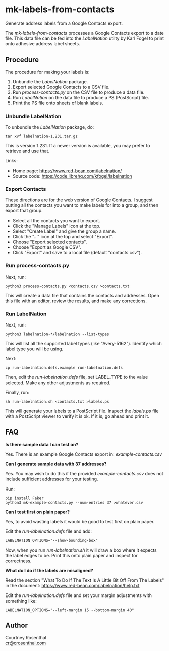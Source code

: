 # mk-labels-from-contacts
Generate address labels from a Google Contacts export.

The _mk-labels-from-contacts_ processes a Google Contacts export to a date file.
This data file can be fed into the _LabelNation_ utilty by Karl Fogel to print
onto adhesive address label sheets.

## Procedure

The procedure for making your labels is:

1. Unbundle the _LabelNation_ package.
2. Export selected Google Contacts to a CSV file.
3. Run _process-contacts.py_ on the CSV file to produce a data file.
4. Run _LabelNation_ on the data file to produce a PS (PostScript) file.
5. Print the PS file onto sheets of blank labels.

### Unbundle LabelNation

To unbundle the _LabelNation_ package, do:

    tar xvf labelnation-1.231.tar.gz

This is version 1.231. If a newer version is available, you may prefer to 
retrieve and use that.

Links:

  * Home page: https://www.red-bean.com/labelnation/
  * Source code: https://code.librehq.com/kfogel/labelnation

### Export Contacts

These directions are for the web version of Google Contacts. I suggest 
putting all the contacts you want to make labels for into a group, and then 
export that group.

  * Select all the contacts you want to export.
  * Click the "Manage Labels" icon at the top.
  * Select "Create Label" and give the group a name.
  * Click the "..." icon at the top and select "Export".
  * Choose "Export selected contacts".
  * Choose "Export as Google CSV".
  * Click "Export" and save to a local file (default "contacts.csv").

### Run process-contacts.py

Next, run:

    python3 process-contacts.py <contacts.csv >contacts.txt

This will create a data file that contains the contacts and addresses.
Open this file with an editor, review the results, and make any corrections.

### Run LabelNation

Next, run:

    python3 labelnation-*/labelnation --list-types

This will list all the supported label types (like "Avery-5162"). Identify
which label type you will be using.

Next:

    cp run-labelnation.defs.example run-labelnation.defs

Then, edit the _run-labelnation.defs_ file, set LABEL_TYPE to the value 
selected. Make any other adjustments as required.

Finally, run:

    sh run-labelnation.sh <contacts.txt >labels.ps

This will generate your labels to a PostScript file.  Inspect the _labels.ps_
file with a PostScript viewer to verify it is ok. If it is, go ahead and print it.


## FAQ

**Is there sample data I can test on?**

Yes. There is an example Google Contacts export in:  _example-contacts.csv_ 

**Can I generate sample data with 37 addresses?**

Yes. You may wish to do this if the provided _example-contacts.csv_ does not
include sufficient addresses for your testing.

Run:

    pip install Faker
    python3 mk-example-contacts.py --num-entries 37 >whatever.csv

**Can I test first on plain paper?**

Yes, to avoid wasting labels it would be good to test first on plain paper.

Edit the _run-labelnation.defs_ file and add:

    LABELNATION_OPTIONS="--show-bounding-box"

Now, when you run _run-labelnation.sh_ it will draw a box where it expects the
label edges to be. Print this onto plain paper and inspect for correctness.

**What do I do if the labels are misaligned?**

Read the section "What To Do If The Text Is A Little Bit Off From The Labels"
in the document: https://www.red-bean.com/labelnation/help.txt

Edit the _run-labelnation.defs_ file and set your margin adjustments with 
something like:

    LABELNATION_OPTIONS="--left-margin 15 --bottom-margin 40"


## Author

Courtney Rosenthal<br />
cr@crosenthal.com
